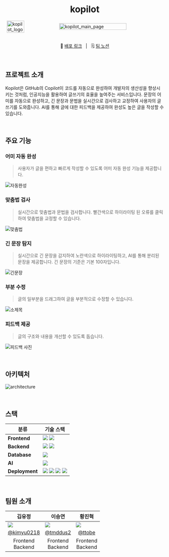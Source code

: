 <div>
  <h1 align="center">kopilot</h1>
  <div style="display: flex; justify-content: center; align-items: center;">
    <img src="https://github.com/user-attachments/assets/36af89d3-1881-4b00-b679-9b4b558aec60" alt="kopilot_logo" style="width: 33%; display: inline-block;">
    <img src="https://github.com/user-attachments/assets/e5c24c30-f8b2-4dad-a397-345ef29f70dc" alt="kopilot_main_page" style="width: 65%; display: inline-block; float: right;">
  </div>
  <br>
  <p align=center>
  🔗 <a href="https://kopilot.kro.kr/">배포 링크</a> 
  &nbsp; | &nbsp; 
  🗒️ <a href="https://global-clementine-5a2.notion.site/kopilot-f7a29c83d76d4e3b9bcc8d99886a024b?pvs=4">팀 노션</a>
  </p>
</div>

<br>

## 프로젝트 소개

Kopilot은 GitHub의 Copilot이 코드를 자동으로 완성하여 개발자의 생산성을 향상시키는 것처럼, 인공지능을 활용하여 글쓰기의 효율을 높여주는 서비스입니다. 문장의 어미를 자동으로 완성하고, 긴 문장과 문법을 실시간으로 검사하고 교정하여 사용자의 글쓰기를 도와줍니다. AI를 통해 글에 대한 피드백을 제공하여 완성도 높은 글을 작성할 수 있습니다.

<br>

## 주요 기능

### 어미 자동 완성

> 사용자가 글을 편하고 빠르게 작성할 수 있도록 어미 자동 완성 기능을 제공합니다.

![자동완성](https://github.com/user-attachments/assets/a7fb7fa5-543c-4d3e-90c7-2a7fb9af2864)

### 맞춤법 검사

> 실시간으로 맞춤법과 문법을 검사합니다. 빨간색으로 하이라이팅 된 오류를 클릭하여 맞춤법을 교정할 수 있습니다.

![맞춤법](https://github.com/user-attachments/assets/40ab605b-55e5-4d24-8151-608f00a2a69d)

### 긴 문장 탐지

> 실시간으로 긴 문장을 감지하여 노란색으로 하이라이팅하고, AI를 통해 분리된 문장을 제공합니다. 긴 문장의 기준은 기본 100자입니다.

![긴문장](https://github.com/user-attachments/assets/abfb24f0-ab82-4917-b665-50b44732871f)

### 부분 수정

> 글의 일부분을 드래그하여 글을 부분적으로 수정할 수 있습니다.

![소제목](https://github.com/user-attachments/assets/cdf5653b-e491-4239-96c8-00147ee80f24)

### 피드백 제공

> 글의 구조와 내용을 개선할 수 있도록 돕습니다.

![피드백 사진](https://github.com/user-attachments/assets/c2237eae-8900-4856-9f21-c9f5c17d5ca6)

<br>

## 아키텍처

![architecture](https://github.com/user-attachments/assets/5aa00542-9ca5-4c2f-9dcb-9d9f5080365a)

<br>

## 스택

<table>
  <thead>
    <tr>
      <th>분류</th>
      <th>기술 스택</th>
    </tr>
  </thead>
  <tbody>
    <tr>
      <td><b>Frontend</b></td>
      <td>
        <img src="https://img.shields.io/badge/handlebars-000000?logo=handlebarsdotjs&logoColor=white">
        <img src="https://img.shields.io/badge/Vanilla Javascript-F7DF1E?logo=javascript&logoColor=white">
      </td>
    </tr>
    <tr>
      <td><b>Backend</b></td>
      <td>
        <img src="https://img.shields.io/badge/NestJS-%23E0234E.svg?style=flat&logo=nestjs&logoColor=white" />
        <img src="https://img.shields.io/badge/Typescript-3178C6?logo=Typescript&logoColor=white"/>
      </td>
      </tr>
      <tr>
        <td><b>Database</b></td>
        <td>
          <img src="https://img.shields.io/badge/Redis-%23DD0031.svg?style=flat&logo=redis&logoColor=white" />
        </td>
      </tr>
      <tr>
        <td><b>AI</b></td>
        <td>
          <img src="https://img.shields.io/badge/CLOVA Studio-00D25A">
        </td>
      </tr>
      <tr>
        <td><b>Deployment</b></td>
        <td>
          <img src="https://img.shields.io/badge/NGINX-%23009639.svg?style=flat&logo=nginx&logoColor=white" />
          <img src="https://img.shields.io/badge/docker-1D63ED.svg?style=flat&logo=docker&logoColor=white" />
          <img src="https://img.shields.io/badge/GitHub%20Actions-%232671E5.svg?style=flat&logo=githubactions&logoColor=white" />
          <img src="https://img.shields.io/badge/NAVER Cloud Platform-00D25A">
        </td>
      </tr>
    </tbody>
</table>

<br>

## 팀원 소개

<div align="center">
<table>
  <thead>
    <th>김유정</th>
    <th>이승연</th>
    <th>황진혁</th>
  </thead>
  <tbody>
    <tr>
      <td><img src="https://avatars.githubusercontent.com/u/70785620?s=128&v=4"></td>
      <td><img src="https://avatars.githubusercontent.com/u/49530253?s=128&v=4"></td>
      <td><img src="https://avatars.githubusercontent.com/u/101859033?s=128&v=4"></td>
    </tr>
    <tr>    
      <td align="center"><a href="https://github.com/kimyu0218">@kimyu0218</a></td>
      <td align="center"><a href="https://github.com/tmddus2">@tmddus2</a></td>
      <td align="center"><a href="https://github.com/ttobe-P">@ttobe</a></td>
    </tr>
    <tr>
      <td align="center">Frontend<br>Backend</td>
      <td align="center">Frontend<br>Backend</td>
      <td align="center">Frontend<br>Backend</td>
    </tr>
  </tbody>
</table>
</div>
